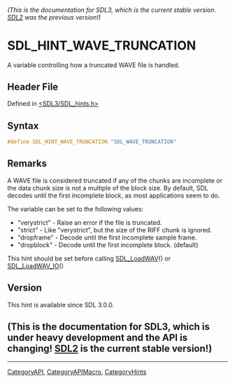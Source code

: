###### (This is the documentation for SDL3, which is the current stable version. [SDL2](https://wiki.libsdl.org/SDL2/) was the previous version!)
# SDL_HINT_WAVE_TRUNCATION

A variable controlling how a truncated WAVE file is handled.

## Header File

Defined in [<SDL3/SDL_hints.h>](https://github.com/libsdl-org/SDL/blob/main/include/SDL3/SDL_hints.h)

## Syntax

```c
#define SDL_HINT_WAVE_TRUNCATION "SDL_WAVE_TRUNCATION"
```

## Remarks

A WAVE file is considered truncated if any of the chunks are incomplete or
the data chunk size is not a multiple of the block size. By default, SDL
decodes until the first incomplete block, as most applications seem to do.

The variable can be set to the following values:

- "verystrict" - Raise an error if the file is truncated.
- "strict" - Like "verystrict", but the size of the RIFF chunk is ignored.
- "dropframe" - Decode until the first incomplete sample frame.
- "dropblock" - Decode until the first incomplete block. (default)

This hint should be set before calling [SDL_LoadWAV](SDL_LoadWAV)() or
[SDL_LoadWAV_IO](SDL_LoadWAV_IO)()

## Version

This hint is available since SDL 3.0.0.

## (This is the documentation for SDL3, which is under heavy development and the API is changing! [SDL2](https://wiki.libsdl.org/SDL2/) is the current stable version!)



----
[CategoryAPI](CategoryAPI), [CategoryAPIMacro](CategoryAPIMacro), [CategoryHints](CategoryHints)

